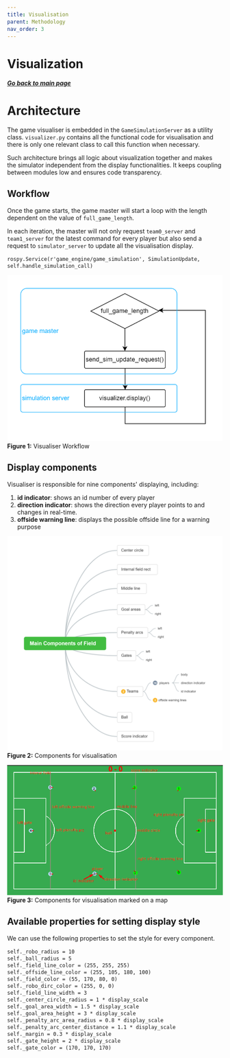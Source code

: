 ```yaml
---
title: Visualisation
parent: Methodology
nav_order: 3
---
```


# Visualization

##### [Go back to main page](../../Documentation.md)

# Architecture

The game visualiser is embedded in the `GameSimulationServer` as a utility class. `visualizer.py` contains all the functional code for visualisation and there is only one relevant class to call this function when necessary.

Such architecture brings all logic about visualization together and makes the simulator independent from the display functionalities. It keeps coupling between modules low and ensures code transparency.

## Workflow

Once the game starts, the game master will start a loop with the length dependent on the value of `full_game_length`.

In each iteration, the master will not only request `team0_server` and `team1_server` for the latest command for every player but also send a request to `simulator_server` to update all the visualisation display.

```
rospy.Service(r'game_engine/game_simulation', SimulationUpdate, self.handle_simulation_call)
```

![Visualizer workflow](../Figures/visualization_workflow.png)  
**Figure 1:** Visualiser Workflow

## Display components

Visualiser is responsible for nine components' displaying, including:

1. **id indicator**: shows an id number of every player
2. **direction indicator**: shows the direction every player points to and changes in real-time.
3. **offside warning line**: displays the possible offside line for a warning purpose

![Main Components](../Figures/Visualization_main_components_of_field.png)
**Figure 2:** Components for visualisation

![Main Components](../Figures/Visualization_main_component_on_field_map.png)
**Figure 3:** Components for visualisation marked on a map

## Available properties for setting display style

We can use the following properties to set the style for every component.

```
self._robo_radius = 10
self._ball_radius = 5
self._field_line_color = (255, 255, 255)
self._offside_line_color = (255, 105, 180, 100)
self._field_color = (55, 170, 80, 0)
self._robo_dirc_color = (255, 0, 0)
self._field_line_width = 3
self._center_circle_radius = 1 * display_scale
self._goal_area_width = 1.5 * display_scale
self._goal_area_height = 3 * display_scale
self._penalty_arc_area_radius = 0.8 * display_scale
self._penalty_arc_center_distance = 1.1 * display_scale
self._margin = 0.3 * display_scale
self._gate_height = 2 * display_scale
self._gate_color = (170, 170, 170)
```
